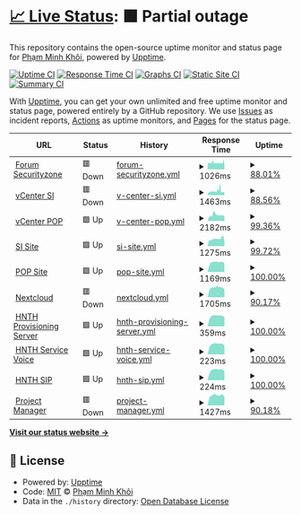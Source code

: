 # [📈 Live Status](https://uptime.securityzone.vn): <!--live status--> **🟧 Partial outage**

This repository contains the open-source uptime monitor and status page for [Phạm Minh Khôi](https://uptime.securityzone.vn/), powered by [Upptime](https://github.com/upptime/upptime).

[![Uptime CI](https://github.com/pmkdrag0n/upptime/workflows/Uptime%20CI/badge.svg)](https://github.com/pmkdrag0n/upptime/actions?query=workflow%3A%22Uptime+CI%22)
[![Response Time CI](https://github.com/pmkdrag0n/upptime/workflows/Response%20Time%20CI/badge.svg)](https://github.com/pmkdrag0n/upptime/actions?query=workflow%3A%22Response+Time+CI%22)
[![Graphs CI](https://github.com/pmkdrag0n/upptime/workflows/Graphs%20CI/badge.svg)](https://github.com/pmkdrag0n/upptime/actions?query=workflow%3A%22Graphs+CI%22)
[![Static Site CI](https://github.com/pmkdrag0n/upptime/workflows/Static%20Site%20CI/badge.svg)](https://github.com/pmkdrag0n/upptime/actions?query=workflow%3A%22Static+Site+CI%22)
[![Summary CI](https://github.com/pmkdrag0n/upptime/workflows/Summary%20CI/badge.svg)](https://github.com/pmkdrag0n/upptime/actions?query=workflow%3A%22Summary+CI%22)

With [Upptime](https://upptime.js.org), you can get your own unlimited and free uptime monitor and status page, powered entirely by a GitHub repository. We use [Issues](https://github.com/pmkdrag0n/upptime/issues) as incident reports, [Actions](https://github.com/pmkdrag0n/upptime/actions) as uptime monitors, and [Pages](https://demo.upptime.js.org) for the status page.

<!--start: status pages-->
<!-- This summary is generated by Upptime (https://github.com/upptime/upptime) -->
<!-- Do not edit this manually, your changes will be overwritten -->
<!-- prettier-ignore -->
| URL | Status | History | Response Time | Uptime |
| --- | ------ | ------- | ------------- | ------ |
| <img alt="" src="https://favicons.githubusercontent.com/securityzone.vn" height="13"> [Forum Securityzone](https://securityzone.vn) | 🟥 Down | [forum-securityzone.yml](https://github.com/pmkdrag0n/upptime/commits/HEAD/history/forum-securityzone.yml) | <details><summary><img alt="Response time graph" src="./graphs/forum-securityzone/response-time-week.png" height="20"> 1026ms</summary><br><a href="https://uptime.securityzone.vn/history/forum-securityzone"><img alt="Response time 2656" src="https://img.shields.io/endpoint?url=https%3A%2F%2Fraw.githubusercontent.com%2Fpmkdrag0n%2Fupptime%2FHEAD%2Fapi%2Fforum-securityzone%2Fresponse-time.json"></a><br><a href="https://uptime.securityzone.vn/history/forum-securityzone"><img alt="24-hour response time 0" src="https://img.shields.io/endpoint?url=https%3A%2F%2Fraw.githubusercontent.com%2Fpmkdrag0n%2Fupptime%2FHEAD%2Fapi%2Fforum-securityzone%2Fresponse-time-day.json"></a><br><a href="https://uptime.securityzone.vn/history/forum-securityzone"><img alt="7-day response time 1026" src="https://img.shields.io/endpoint?url=https%3A%2F%2Fraw.githubusercontent.com%2Fpmkdrag0n%2Fupptime%2FHEAD%2Fapi%2Fforum-securityzone%2Fresponse-time-week.json"></a><br><a href="https://uptime.securityzone.vn/history/forum-securityzone"><img alt="30-day response time 1808" src="https://img.shields.io/endpoint?url=https%3A%2F%2Fraw.githubusercontent.com%2Fpmkdrag0n%2Fupptime%2FHEAD%2Fapi%2Fforum-securityzone%2Fresponse-time-month.json"></a><br><a href="https://uptime.securityzone.vn/history/forum-securityzone"><img alt="1-year response time 2656" src="https://img.shields.io/endpoint?url=https%3A%2F%2Fraw.githubusercontent.com%2Fpmkdrag0n%2Fupptime%2FHEAD%2Fapi%2Fforum-securityzone%2Fresponse-time-year.json"></a></details> | <details><summary><a href="https://uptime.securityzone.vn/history/forum-securityzone">88.01%</a></summary><a href="https://uptime.securityzone.vn/history/forum-securityzone"><img alt="All-time uptime 96.47%" src="https://img.shields.io/endpoint?url=https%3A%2F%2Fraw.githubusercontent.com%2Fpmkdrag0n%2Fupptime%2FHEAD%2Fapi%2Fforum-securityzone%2Fuptime.json"></a><br><a href="https://uptime.securityzone.vn/history/forum-securityzone"><img alt="24-hour uptime 31.11%" src="https://img.shields.io/endpoint?url=https%3A%2F%2Fraw.githubusercontent.com%2Fpmkdrag0n%2Fupptime%2FHEAD%2Fapi%2Fforum-securityzone%2Fuptime-day.json"></a><br><a href="https://uptime.securityzone.vn/history/forum-securityzone"><img alt="7-day uptime 88.01%" src="https://img.shields.io/endpoint?url=https%3A%2F%2Fraw.githubusercontent.com%2Fpmkdrag0n%2Fupptime%2FHEAD%2Fapi%2Fforum-securityzone%2Fuptime-week.json"></a><br><a href="https://uptime.securityzone.vn/history/forum-securityzone"><img alt="30-day uptime 93.76%" src="https://img.shields.io/endpoint?url=https%3A%2F%2Fraw.githubusercontent.com%2Fpmkdrag0n%2Fupptime%2FHEAD%2Fapi%2Fforum-securityzone%2Fuptime-month.json"></a><br><a href="https://uptime.securityzone.vn/history/forum-securityzone"><img alt="1-year uptime 96.47%" src="https://img.shields.io/endpoint?url=https%3A%2F%2Fraw.githubusercontent.com%2Fpmkdrag0n%2Fupptime%2FHEAD%2Fapi%2Fforum-securityzone%2Fuptime-year.json"></a></details>
| <img alt="" src="https://favicons.githubusercontent.com/vcenter01.securityzone.vn" height="13"> [vCenter SI](https://vcenter01.securityzone.vn) | 🟥 Down | [v-center-si.yml](https://github.com/pmkdrag0n/upptime/commits/HEAD/history/v-center-si.yml) | <details><summary><img alt="Response time graph" src="./graphs/v-center-si/response-time-week.png" height="20"> 1463ms</summary><br><a href="https://uptime.securityzone.vn/history/v-center-si"><img alt="Response time 2379" src="https://img.shields.io/endpoint?url=https%3A%2F%2Fraw.githubusercontent.com%2Fpmkdrag0n%2Fupptime%2FHEAD%2Fapi%2Fv-center-si%2Fresponse-time.json"></a><br><a href="https://uptime.securityzone.vn/history/v-center-si"><img alt="24-hour response time 1709" src="https://img.shields.io/endpoint?url=https%3A%2F%2Fraw.githubusercontent.com%2Fpmkdrag0n%2Fupptime%2FHEAD%2Fapi%2Fv-center-si%2Fresponse-time-day.json"></a><br><a href="https://uptime.securityzone.vn/history/v-center-si"><img alt="7-day response time 1463" src="https://img.shields.io/endpoint?url=https%3A%2F%2Fraw.githubusercontent.com%2Fpmkdrag0n%2Fupptime%2FHEAD%2Fapi%2Fv-center-si%2Fresponse-time-week.json"></a><br><a href="https://uptime.securityzone.vn/history/v-center-si"><img alt="30-day response time 2326" src="https://img.shields.io/endpoint?url=https%3A%2F%2Fraw.githubusercontent.com%2Fpmkdrag0n%2Fupptime%2FHEAD%2Fapi%2Fv-center-si%2Fresponse-time-month.json"></a><br><a href="https://uptime.securityzone.vn/history/v-center-si"><img alt="1-year response time 2379" src="https://img.shields.io/endpoint?url=https%3A%2F%2Fraw.githubusercontent.com%2Fpmkdrag0n%2Fupptime%2FHEAD%2Fapi%2Fv-center-si%2Fresponse-time-year.json"></a></details> | <details><summary><a href="https://uptime.securityzone.vn/history/v-center-si">88.56%</a></summary><a href="https://uptime.securityzone.vn/history/v-center-si"><img alt="All-time uptime 98.61%" src="https://img.shields.io/endpoint?url=https%3A%2F%2Fraw.githubusercontent.com%2Fpmkdrag0n%2Fupptime%2FHEAD%2Fapi%2Fv-center-si%2Fuptime.json"></a><br><a href="https://uptime.securityzone.vn/history/v-center-si"><img alt="24-hour uptime 31.15%" src="https://img.shields.io/endpoint?url=https%3A%2F%2Fraw.githubusercontent.com%2Fpmkdrag0n%2Fupptime%2FHEAD%2Fapi%2Fv-center-si%2Fuptime-day.json"></a><br><a href="https://uptime.securityzone.vn/history/v-center-si"><img alt="7-day uptime 88.56%" src="https://img.shields.io/endpoint?url=https%3A%2F%2Fraw.githubusercontent.com%2Fpmkdrag0n%2Fupptime%2FHEAD%2Fapi%2Fv-center-si%2Fuptime-week.json"></a><br><a href="https://uptime.securityzone.vn/history/v-center-si"><img alt="30-day uptime 97.29%" src="https://img.shields.io/endpoint?url=https%3A%2F%2Fraw.githubusercontent.com%2Fpmkdrag0n%2Fupptime%2FHEAD%2Fapi%2Fv-center-si%2Fuptime-month.json"></a><br><a href="https://uptime.securityzone.vn/history/v-center-si"><img alt="1-year uptime 98.61%" src="https://img.shields.io/endpoint?url=https%3A%2F%2Fraw.githubusercontent.com%2Fpmkdrag0n%2Fupptime%2FHEAD%2Fapi%2Fv-center-si%2Fuptime-year.json"></a></details>
| <img alt="" src="https://favicons.githubusercontent.com/vcenter02.securityzone.vn" height="13"> [vCenter POP](https://vcenter02.securityzone.vn) | 🟩 Up | [v-center-pop.yml](https://github.com/pmkdrag0n/upptime/commits/HEAD/history/v-center-pop.yml) | <details><summary><img alt="Response time graph" src="./graphs/v-center-pop/response-time-week.png" height="20"> 2182ms</summary><br><a href="https://uptime.securityzone.vn/history/v-center-pop"><img alt="Response time 2385" src="https://img.shields.io/endpoint?url=https%3A%2F%2Fraw.githubusercontent.com%2Fpmkdrag0n%2Fupptime%2FHEAD%2Fapi%2Fv-center-pop%2Fresponse-time.json"></a><br><a href="https://uptime.securityzone.vn/history/v-center-pop"><img alt="24-hour response time 4577" src="https://img.shields.io/endpoint?url=https%3A%2F%2Fraw.githubusercontent.com%2Fpmkdrag0n%2Fupptime%2FHEAD%2Fapi%2Fv-center-pop%2Fresponse-time-day.json"></a><br><a href="https://uptime.securityzone.vn/history/v-center-pop"><img alt="7-day response time 2182" src="https://img.shields.io/endpoint?url=https%3A%2F%2Fraw.githubusercontent.com%2Fpmkdrag0n%2Fupptime%2FHEAD%2Fapi%2Fv-center-pop%2Fresponse-time-week.json"></a><br><a href="https://uptime.securityzone.vn/history/v-center-pop"><img alt="30-day response time 2592" src="https://img.shields.io/endpoint?url=https%3A%2F%2Fraw.githubusercontent.com%2Fpmkdrag0n%2Fupptime%2FHEAD%2Fapi%2Fv-center-pop%2Fresponse-time-month.json"></a><br><a href="https://uptime.securityzone.vn/history/v-center-pop"><img alt="1-year response time 2385" src="https://img.shields.io/endpoint?url=https%3A%2F%2Fraw.githubusercontent.com%2Fpmkdrag0n%2Fupptime%2FHEAD%2Fapi%2Fv-center-pop%2Fresponse-time-year.json"></a></details> | <details><summary><a href="https://uptime.securityzone.vn/history/v-center-pop">99.36%</a></summary><a href="https://uptime.securityzone.vn/history/v-center-pop"><img alt="All-time uptime 98.36%" src="https://img.shields.io/endpoint?url=https%3A%2F%2Fraw.githubusercontent.com%2Fpmkdrag0n%2Fupptime%2FHEAD%2Fapi%2Fv-center-pop%2Fuptime.json"></a><br><a href="https://uptime.securityzone.vn/history/v-center-pop"><img alt="24-hour uptime 96.24%" src="https://img.shields.io/endpoint?url=https%3A%2F%2Fraw.githubusercontent.com%2Fpmkdrag0n%2Fupptime%2FHEAD%2Fapi%2Fv-center-pop%2Fuptime-day.json"></a><br><a href="https://uptime.securityzone.vn/history/v-center-pop"><img alt="7-day uptime 99.36%" src="https://img.shields.io/endpoint?url=https%3A%2F%2Fraw.githubusercontent.com%2Fpmkdrag0n%2Fupptime%2FHEAD%2Fapi%2Fv-center-pop%2Fuptime-week.json"></a><br><a href="https://uptime.securityzone.vn/history/v-center-pop"><img alt="30-day uptime 99.85%" src="https://img.shields.io/endpoint?url=https%3A%2F%2Fraw.githubusercontent.com%2Fpmkdrag0n%2Fupptime%2FHEAD%2Fapi%2Fv-center-pop%2Fuptime-month.json"></a><br><a href="https://uptime.securityzone.vn/history/v-center-pop"><img alt="1-year uptime 98.36%" src="https://img.shields.io/endpoint?url=https%3A%2F%2Fraw.githubusercontent.com%2Fpmkdrag0n%2Fupptime%2FHEAD%2Fapi%2Fv-center-pop%2Fuptime-year.json"></a></details>
| <img alt="" src="https://favicons.githubusercontent.com/sivpn.securityzone.vn" height="13"> [SI Site](https://sivpn.securityzone.vn) | 🟩 Up | [si-site.yml](https://github.com/pmkdrag0n/upptime/commits/HEAD/history/si-site.yml) | <details><summary><img alt="Response time graph" src="./graphs/si-site/response-time-week.png" height="20"> 1275ms</summary><br><a href="https://uptime.securityzone.vn/history/si-site"><img alt="Response time 2361" src="https://img.shields.io/endpoint?url=https%3A%2F%2Fraw.githubusercontent.com%2Fpmkdrag0n%2Fupptime%2FHEAD%2Fapi%2Fsi-site%2Fresponse-time.json"></a><br><a href="https://uptime.securityzone.vn/history/si-site"><img alt="24-hour response time 970" src="https://img.shields.io/endpoint?url=https%3A%2F%2Fraw.githubusercontent.com%2Fpmkdrag0n%2Fupptime%2FHEAD%2Fapi%2Fsi-site%2Fresponse-time-day.json"></a><br><a href="https://uptime.securityzone.vn/history/si-site"><img alt="7-day response time 1275" src="https://img.shields.io/endpoint?url=https%3A%2F%2Fraw.githubusercontent.com%2Fpmkdrag0n%2Fupptime%2FHEAD%2Fapi%2Fsi-site%2Fresponse-time-week.json"></a><br><a href="https://uptime.securityzone.vn/history/si-site"><img alt="30-day response time 2046" src="https://img.shields.io/endpoint?url=https%3A%2F%2Fraw.githubusercontent.com%2Fpmkdrag0n%2Fupptime%2FHEAD%2Fapi%2Fsi-site%2Fresponse-time-month.json"></a><br><a href="https://uptime.securityzone.vn/history/si-site"><img alt="1-year response time 2361" src="https://img.shields.io/endpoint?url=https%3A%2F%2Fraw.githubusercontent.com%2Fpmkdrag0n%2Fupptime%2FHEAD%2Fapi%2Fsi-site%2Fresponse-time-year.json"></a></details> | <details><summary><a href="https://uptime.securityzone.vn/history/si-site">99.72%</a></summary><a href="https://uptime.securityzone.vn/history/si-site"><img alt="All-time uptime 99.62%" src="https://img.shields.io/endpoint?url=https%3A%2F%2Fraw.githubusercontent.com%2Fpmkdrag0n%2Fupptime%2FHEAD%2Fapi%2Fsi-site%2Fuptime.json"></a><br><a href="https://uptime.securityzone.vn/history/si-site"><img alt="24-hour uptime 100.00%" src="https://img.shields.io/endpoint?url=https%3A%2F%2Fraw.githubusercontent.com%2Fpmkdrag0n%2Fupptime%2FHEAD%2Fapi%2Fsi-site%2Fuptime-day.json"></a><br><a href="https://uptime.securityzone.vn/history/si-site"><img alt="7-day uptime 99.72%" src="https://img.shields.io/endpoint?url=https%3A%2F%2Fraw.githubusercontent.com%2Fpmkdrag0n%2Fupptime%2FHEAD%2Fapi%2Fsi-site%2Fuptime-week.json"></a><br><a href="https://uptime.securityzone.vn/history/si-site"><img alt="30-day uptime 99.94%" src="https://img.shields.io/endpoint?url=https%3A%2F%2Fraw.githubusercontent.com%2Fpmkdrag0n%2Fupptime%2FHEAD%2Fapi%2Fsi-site%2Fuptime-month.json"></a><br><a href="https://uptime.securityzone.vn/history/si-site"><img alt="1-year uptime 99.62%" src="https://img.shields.io/endpoint?url=https%3A%2F%2Fraw.githubusercontent.com%2Fpmkdrag0n%2Fupptime%2FHEAD%2Fapi%2Fsi-site%2Fuptime-year.json"></a></details>
| <img alt="" src="https://favicons.githubusercontent.com/sslvpn.securityzone.vn" height="13"> [POP Site](https://sslvpn.securityzone.vn) | 🟩 Up | [pop-site.yml](https://github.com/pmkdrag0n/upptime/commits/HEAD/history/pop-site.yml) | <details><summary><img alt="Response time graph" src="./graphs/pop-site/response-time-week.png" height="20"> 1169ms</summary><br><a href="https://uptime.securityzone.vn/history/pop-site"><img alt="Response time 2779" src="https://img.shields.io/endpoint?url=https%3A%2F%2Fraw.githubusercontent.com%2Fpmkdrag0n%2Fupptime%2FHEAD%2Fapi%2Fpop-site%2Fresponse-time.json"></a><br><a href="https://uptime.securityzone.vn/history/pop-site"><img alt="24-hour response time 938" src="https://img.shields.io/endpoint?url=https%3A%2F%2Fraw.githubusercontent.com%2Fpmkdrag0n%2Fupptime%2FHEAD%2Fapi%2Fpop-site%2Fresponse-time-day.json"></a><br><a href="https://uptime.securityzone.vn/history/pop-site"><img alt="7-day response time 1169" src="https://img.shields.io/endpoint?url=https%3A%2F%2Fraw.githubusercontent.com%2Fpmkdrag0n%2Fupptime%2FHEAD%2Fapi%2Fpop-site%2Fresponse-time-week.json"></a><br><a href="https://uptime.securityzone.vn/history/pop-site"><img alt="30-day response time 2364" src="https://img.shields.io/endpoint?url=https%3A%2F%2Fraw.githubusercontent.com%2Fpmkdrag0n%2Fupptime%2FHEAD%2Fapi%2Fpop-site%2Fresponse-time-month.json"></a><br><a href="https://uptime.securityzone.vn/history/pop-site"><img alt="1-year response time 2779" src="https://img.shields.io/endpoint?url=https%3A%2F%2Fraw.githubusercontent.com%2Fpmkdrag0n%2Fupptime%2FHEAD%2Fapi%2Fpop-site%2Fresponse-time-year.json"></a></details> | <details><summary><a href="https://uptime.securityzone.vn/history/pop-site">100.00%</a></summary><a href="https://uptime.securityzone.vn/history/pop-site"><img alt="All-time uptime 97.80%" src="https://img.shields.io/endpoint?url=https%3A%2F%2Fraw.githubusercontent.com%2Fpmkdrag0n%2Fupptime%2FHEAD%2Fapi%2Fpop-site%2Fuptime.json"></a><br><a href="https://uptime.securityzone.vn/history/pop-site"><img alt="24-hour uptime 100.00%" src="https://img.shields.io/endpoint?url=https%3A%2F%2Fraw.githubusercontent.com%2Fpmkdrag0n%2Fupptime%2FHEAD%2Fapi%2Fpop-site%2Fuptime-day.json"></a><br><a href="https://uptime.securityzone.vn/history/pop-site"><img alt="7-day uptime 100.00%" src="https://img.shields.io/endpoint?url=https%3A%2F%2Fraw.githubusercontent.com%2Fpmkdrag0n%2Fupptime%2FHEAD%2Fapi%2Fpop-site%2Fuptime-week.json"></a><br><a href="https://uptime.securityzone.vn/history/pop-site"><img alt="30-day uptime 100.00%" src="https://img.shields.io/endpoint?url=https%3A%2F%2Fraw.githubusercontent.com%2Fpmkdrag0n%2Fupptime%2FHEAD%2Fapi%2Fpop-site%2Fuptime-month.json"></a><br><a href="https://uptime.securityzone.vn/history/pop-site"><img alt="1-year uptime 97.80%" src="https://img.shields.io/endpoint?url=https%3A%2F%2Fraw.githubusercontent.com%2Fpmkdrag0n%2Fupptime%2FHEAD%2Fapi%2Fpop-site%2Fuptime-year.json"></a></details>
| <img alt="" src="https://favicons.githubusercontent.com/nextcloud.securityzone.vn" height="13"> [Nextcloud](https://nextcloud.securityzone.vn) | 🟥 Down | [nextcloud.yml](https://github.com/pmkdrag0n/upptime/commits/HEAD/history/nextcloud.yml) | <details><summary><img alt="Response time graph" src="./graphs/nextcloud/response-time-week.png" height="20"> 1705ms</summary><br><a href="https://uptime.securityzone.vn/history/nextcloud"><img alt="Response time 2803" src="https://img.shields.io/endpoint?url=https%3A%2F%2Fraw.githubusercontent.com%2Fpmkdrag0n%2Fupptime%2FHEAD%2Fapi%2Fnextcloud%2Fresponse-time.json"></a><br><a href="https://uptime.securityzone.vn/history/nextcloud"><img alt="24-hour response time 0" src="https://img.shields.io/endpoint?url=https%3A%2F%2Fraw.githubusercontent.com%2Fpmkdrag0n%2Fupptime%2FHEAD%2Fapi%2Fnextcloud%2Fresponse-time-day.json"></a><br><a href="https://uptime.securityzone.vn/history/nextcloud"><img alt="7-day response time 1705" src="https://img.shields.io/endpoint?url=https%3A%2F%2Fraw.githubusercontent.com%2Fpmkdrag0n%2Fupptime%2FHEAD%2Fapi%2Fnextcloud%2Fresponse-time-week.json"></a><br><a href="https://uptime.securityzone.vn/history/nextcloud"><img alt="30-day response time 2491" src="https://img.shields.io/endpoint?url=https%3A%2F%2Fraw.githubusercontent.com%2Fpmkdrag0n%2Fupptime%2FHEAD%2Fapi%2Fnextcloud%2Fresponse-time-month.json"></a><br><a href="https://uptime.securityzone.vn/history/nextcloud"><img alt="1-year response time 2803" src="https://img.shields.io/endpoint?url=https%3A%2F%2Fraw.githubusercontent.com%2Fpmkdrag0n%2Fupptime%2FHEAD%2Fapi%2Fnextcloud%2Fresponse-time-year.json"></a></details> | <details><summary><a href="https://uptime.securityzone.vn/history/nextcloud">90.17%</a></summary><a href="https://uptime.securityzone.vn/history/nextcloud"><img alt="All-time uptime 97.87%" src="https://img.shields.io/endpoint?url=https%3A%2F%2Fraw.githubusercontent.com%2Fpmkdrag0n%2Fupptime%2FHEAD%2Fapi%2Fnextcloud%2Fuptime.json"></a><br><a href="https://uptime.securityzone.vn/history/nextcloud"><img alt="24-hour uptime 31.20%" src="https://img.shields.io/endpoint?url=https%3A%2F%2Fraw.githubusercontent.com%2Fpmkdrag0n%2Fupptime%2FHEAD%2Fapi%2Fnextcloud%2Fuptime-day.json"></a><br><a href="https://uptime.securityzone.vn/history/nextcloud"><img alt="7-day uptime 90.17%" src="https://img.shields.io/endpoint?url=https%3A%2F%2Fraw.githubusercontent.com%2Fpmkdrag0n%2Fupptime%2FHEAD%2Fapi%2Fnextcloud%2Fuptime-week.json"></a><br><a href="https://uptime.securityzone.vn/history/nextcloud"><img alt="30-day uptime 97.69%" src="https://img.shields.io/endpoint?url=https%3A%2F%2Fraw.githubusercontent.com%2Fpmkdrag0n%2Fupptime%2FHEAD%2Fapi%2Fnextcloud%2Fuptime-month.json"></a><br><a href="https://uptime.securityzone.vn/history/nextcloud"><img alt="1-year uptime 97.87%" src="https://img.shields.io/endpoint?url=https%3A%2F%2Fraw.githubusercontent.com%2Fpmkdrag0n%2Fupptime%2FHEAD%2Fapi%2Fnextcloud%2Fuptime-year.json"></a></details>
| <img alt="" src="https://favicons.githubusercontent.com/null" height="13"> [HNTH Provisioning Server](hnth.securityzone.vn) | 🟩 Up | [hnth-provisioning-server.yml](https://github.com/pmkdrag0n/upptime/commits/HEAD/history/hnth-provisioning-server.yml) | <details><summary><img alt="Response time graph" src="./graphs/hnth-provisioning-server/response-time-week.png" height="20"> 359ms</summary><br><a href="https://uptime.securityzone.vn/history/hnth-provisioning-server"><img alt="Response time 533" src="https://img.shields.io/endpoint?url=https%3A%2F%2Fraw.githubusercontent.com%2Fpmkdrag0n%2Fupptime%2FHEAD%2Fapi%2Fhnth-provisioning-server%2Fresponse-time.json"></a><br><a href="https://uptime.securityzone.vn/history/hnth-provisioning-server"><img alt="24-hour response time 756" src="https://img.shields.io/endpoint?url=https%3A%2F%2Fraw.githubusercontent.com%2Fpmkdrag0n%2Fupptime%2FHEAD%2Fapi%2Fhnth-provisioning-server%2Fresponse-time-day.json"></a><br><a href="https://uptime.securityzone.vn/history/hnth-provisioning-server"><img alt="7-day response time 359" src="https://img.shields.io/endpoint?url=https%3A%2F%2Fraw.githubusercontent.com%2Fpmkdrag0n%2Fupptime%2FHEAD%2Fapi%2Fhnth-provisioning-server%2Fresponse-time-week.json"></a><br><a href="https://uptime.securityzone.vn/history/hnth-provisioning-server"><img alt="30-day response time 541" src="https://img.shields.io/endpoint?url=https%3A%2F%2Fraw.githubusercontent.com%2Fpmkdrag0n%2Fupptime%2FHEAD%2Fapi%2Fhnth-provisioning-server%2Fresponse-time-month.json"></a><br><a href="https://uptime.securityzone.vn/history/hnth-provisioning-server"><img alt="1-year response time 533" src="https://img.shields.io/endpoint?url=https%3A%2F%2Fraw.githubusercontent.com%2Fpmkdrag0n%2Fupptime%2FHEAD%2Fapi%2Fhnth-provisioning-server%2Fresponse-time-year.json"></a></details> | <details><summary><a href="https://uptime.securityzone.vn/history/hnth-provisioning-server">100.00%</a></summary><a href="https://uptime.securityzone.vn/history/hnth-provisioning-server"><img alt="All-time uptime 100.00%" src="https://img.shields.io/endpoint?url=https%3A%2F%2Fraw.githubusercontent.com%2Fpmkdrag0n%2Fupptime%2FHEAD%2Fapi%2Fhnth-provisioning-server%2Fuptime.json"></a><br><a href="https://uptime.securityzone.vn/history/hnth-provisioning-server"><img alt="24-hour uptime 100.00%" src="https://img.shields.io/endpoint?url=https%3A%2F%2Fraw.githubusercontent.com%2Fpmkdrag0n%2Fupptime%2FHEAD%2Fapi%2Fhnth-provisioning-server%2Fuptime-day.json"></a><br><a href="https://uptime.securityzone.vn/history/hnth-provisioning-server"><img alt="7-day uptime 100.00%" src="https://img.shields.io/endpoint?url=https%3A%2F%2Fraw.githubusercontent.com%2Fpmkdrag0n%2Fupptime%2FHEAD%2Fapi%2Fhnth-provisioning-server%2Fuptime-week.json"></a><br><a href="https://uptime.securityzone.vn/history/hnth-provisioning-server"><img alt="30-day uptime 100.00%" src="https://img.shields.io/endpoint?url=https%3A%2F%2Fraw.githubusercontent.com%2Fpmkdrag0n%2Fupptime%2FHEAD%2Fapi%2Fhnth-provisioning-server%2Fuptime-month.json"></a><br><a href="https://uptime.securityzone.vn/history/hnth-provisioning-server"><img alt="1-year uptime 100.00%" src="https://img.shields.io/endpoint?url=https%3A%2F%2Fraw.githubusercontent.com%2Fpmkdrag0n%2Fupptime%2FHEAD%2Fapi%2Fhnth-provisioning-server%2Fuptime-year.json"></a></details>
| <img alt="" src="https://favicons.githubusercontent.com/null" height="13"> [HNTH Service Voice](hnth.securityzone.vn) | 🟩 Up | [hnth-service-voice.yml](https://github.com/pmkdrag0n/upptime/commits/HEAD/history/hnth-service-voice.yml) | <details><summary><img alt="Response time graph" src="./graphs/hnth-service-voice/response-time-week.png" height="20"> 223ms</summary><br><a href="https://uptime.securityzone.vn/history/hnth-service-voice"><img alt="Response time 213" src="https://img.shields.io/endpoint?url=https%3A%2F%2Fraw.githubusercontent.com%2Fpmkdrag0n%2Fupptime%2FHEAD%2Fapi%2Fhnth-service-voice%2Fresponse-time.json"></a><br><a href="https://uptime.securityzone.vn/history/hnth-service-voice"><img alt="24-hour response time 177" src="https://img.shields.io/endpoint?url=https%3A%2F%2Fraw.githubusercontent.com%2Fpmkdrag0n%2Fupptime%2FHEAD%2Fapi%2Fhnth-service-voice%2Fresponse-time-day.json"></a><br><a href="https://uptime.securityzone.vn/history/hnth-service-voice"><img alt="7-day response time 223" src="https://img.shields.io/endpoint?url=https%3A%2F%2Fraw.githubusercontent.com%2Fpmkdrag0n%2Fupptime%2FHEAD%2Fapi%2Fhnth-service-voice%2Fresponse-time-week.json"></a><br><a href="https://uptime.securityzone.vn/history/hnth-service-voice"><img alt="30-day response time 223" src="https://img.shields.io/endpoint?url=https%3A%2F%2Fraw.githubusercontent.com%2Fpmkdrag0n%2Fupptime%2FHEAD%2Fapi%2Fhnth-service-voice%2Fresponse-time-month.json"></a><br><a href="https://uptime.securityzone.vn/history/hnth-service-voice"><img alt="1-year response time 213" src="https://img.shields.io/endpoint?url=https%3A%2F%2Fraw.githubusercontent.com%2Fpmkdrag0n%2Fupptime%2FHEAD%2Fapi%2Fhnth-service-voice%2Fresponse-time-year.json"></a></details> | <details><summary><a href="https://uptime.securityzone.vn/history/hnth-service-voice">100.00%</a></summary><a href="https://uptime.securityzone.vn/history/hnth-service-voice"><img alt="All-time uptime 100.00%" src="https://img.shields.io/endpoint?url=https%3A%2F%2Fraw.githubusercontent.com%2Fpmkdrag0n%2Fupptime%2FHEAD%2Fapi%2Fhnth-service-voice%2Fuptime.json"></a><br><a href="https://uptime.securityzone.vn/history/hnth-service-voice"><img alt="24-hour uptime 100.00%" src="https://img.shields.io/endpoint?url=https%3A%2F%2Fraw.githubusercontent.com%2Fpmkdrag0n%2Fupptime%2FHEAD%2Fapi%2Fhnth-service-voice%2Fuptime-day.json"></a><br><a href="https://uptime.securityzone.vn/history/hnth-service-voice"><img alt="7-day uptime 100.00%" src="https://img.shields.io/endpoint?url=https%3A%2F%2Fraw.githubusercontent.com%2Fpmkdrag0n%2Fupptime%2FHEAD%2Fapi%2Fhnth-service-voice%2Fuptime-week.json"></a><br><a href="https://uptime.securityzone.vn/history/hnth-service-voice"><img alt="30-day uptime 100.00%" src="https://img.shields.io/endpoint?url=https%3A%2F%2Fraw.githubusercontent.com%2Fpmkdrag0n%2Fupptime%2FHEAD%2Fapi%2Fhnth-service-voice%2Fuptime-month.json"></a><br><a href="https://uptime.securityzone.vn/history/hnth-service-voice"><img alt="1-year uptime 100.00%" src="https://img.shields.io/endpoint?url=https%3A%2F%2Fraw.githubusercontent.com%2Fpmkdrag0n%2Fupptime%2FHEAD%2Fapi%2Fhnth-service-voice%2Fuptime-year.json"></a></details>
| <img alt="" src="https://favicons.githubusercontent.com/null" height="13"> [HNTH SIP](hnth.securityzone.vn) | 🟩 Up | [hnth-sip.yml](https://github.com/pmkdrag0n/upptime/commits/HEAD/history/hnth-sip.yml) | <details><summary><img alt="Response time graph" src="./graphs/hnth-sip/response-time-week.png" height="20"> 224ms</summary><br><a href="https://uptime.securityzone.vn/history/hnth-sip"><img alt="Response time 213" src="https://img.shields.io/endpoint?url=https%3A%2F%2Fraw.githubusercontent.com%2Fpmkdrag0n%2Fupptime%2FHEAD%2Fapi%2Fhnth-sip%2Fresponse-time.json"></a><br><a href="https://uptime.securityzone.vn/history/hnth-sip"><img alt="24-hour response time 177" src="https://img.shields.io/endpoint?url=https%3A%2F%2Fraw.githubusercontent.com%2Fpmkdrag0n%2Fupptime%2FHEAD%2Fapi%2Fhnth-sip%2Fresponse-time-day.json"></a><br><a href="https://uptime.securityzone.vn/history/hnth-sip"><img alt="7-day response time 224" src="https://img.shields.io/endpoint?url=https%3A%2F%2Fraw.githubusercontent.com%2Fpmkdrag0n%2Fupptime%2FHEAD%2Fapi%2Fhnth-sip%2Fresponse-time-week.json"></a><br><a href="https://uptime.securityzone.vn/history/hnth-sip"><img alt="30-day response time 223" src="https://img.shields.io/endpoint?url=https%3A%2F%2Fraw.githubusercontent.com%2Fpmkdrag0n%2Fupptime%2FHEAD%2Fapi%2Fhnth-sip%2Fresponse-time-month.json"></a><br><a href="https://uptime.securityzone.vn/history/hnth-sip"><img alt="1-year response time 213" src="https://img.shields.io/endpoint?url=https%3A%2F%2Fraw.githubusercontent.com%2Fpmkdrag0n%2Fupptime%2FHEAD%2Fapi%2Fhnth-sip%2Fresponse-time-year.json"></a></details> | <details><summary><a href="https://uptime.securityzone.vn/history/hnth-sip">100.00%</a></summary><a href="https://uptime.securityzone.vn/history/hnth-sip"><img alt="All-time uptime 100.00%" src="https://img.shields.io/endpoint?url=https%3A%2F%2Fraw.githubusercontent.com%2Fpmkdrag0n%2Fupptime%2FHEAD%2Fapi%2Fhnth-sip%2Fuptime.json"></a><br><a href="https://uptime.securityzone.vn/history/hnth-sip"><img alt="24-hour uptime 100.00%" src="https://img.shields.io/endpoint?url=https%3A%2F%2Fraw.githubusercontent.com%2Fpmkdrag0n%2Fupptime%2FHEAD%2Fapi%2Fhnth-sip%2Fuptime-day.json"></a><br><a href="https://uptime.securityzone.vn/history/hnth-sip"><img alt="7-day uptime 100.00%" src="https://img.shields.io/endpoint?url=https%3A%2F%2Fraw.githubusercontent.com%2Fpmkdrag0n%2Fupptime%2FHEAD%2Fapi%2Fhnth-sip%2Fuptime-week.json"></a><br><a href="https://uptime.securityzone.vn/history/hnth-sip"><img alt="30-day uptime 100.00%" src="https://img.shields.io/endpoint?url=https%3A%2F%2Fraw.githubusercontent.com%2Fpmkdrag0n%2Fupptime%2FHEAD%2Fapi%2Fhnth-sip%2Fuptime-month.json"></a><br><a href="https://uptime.securityzone.vn/history/hnth-sip"><img alt="1-year uptime 100.00%" src="https://img.shields.io/endpoint?url=https%3A%2F%2Fraw.githubusercontent.com%2Fpmkdrag0n%2Fupptime%2FHEAD%2Fapi%2Fhnth-sip%2Fuptime-year.json"></a></details>
| <img alt="" src="https://favicons.githubusercontent.com/pm.securityzone.vn" height="13"> [Project Manager](https://pm.securityzone.vn) | 🟥 Down | [project-manager.yml](https://github.com/pmkdrag0n/upptime/commits/HEAD/history/project-manager.yml) | <details><summary><img alt="Response time graph" src="./graphs/project-manager/response-time-week.png" height="20"> 1427ms</summary><br><a href="https://uptime.securityzone.vn/history/project-manager"><img alt="Response time 2401" src="https://img.shields.io/endpoint?url=https%3A%2F%2Fraw.githubusercontent.com%2Fpmkdrag0n%2Fupptime%2FHEAD%2Fapi%2Fproject-manager%2Fresponse-time.json"></a><br><a href="https://uptime.securityzone.vn/history/project-manager"><img alt="24-hour response time 0" src="https://img.shields.io/endpoint?url=https%3A%2F%2Fraw.githubusercontent.com%2Fpmkdrag0n%2Fupptime%2FHEAD%2Fapi%2Fproject-manager%2Fresponse-time-day.json"></a><br><a href="https://uptime.securityzone.vn/history/project-manager"><img alt="7-day response time 1427" src="https://img.shields.io/endpoint?url=https%3A%2F%2Fraw.githubusercontent.com%2Fpmkdrag0n%2Fupptime%2FHEAD%2Fapi%2Fproject-manager%2Fresponse-time-week.json"></a><br><a href="https://uptime.securityzone.vn/history/project-manager"><img alt="30-day response time 2492" src="https://img.shields.io/endpoint?url=https%3A%2F%2Fraw.githubusercontent.com%2Fpmkdrag0n%2Fupptime%2FHEAD%2Fapi%2Fproject-manager%2Fresponse-time-month.json"></a><br><a href="https://uptime.securityzone.vn/history/project-manager"><img alt="1-year response time 2401" src="https://img.shields.io/endpoint?url=https%3A%2F%2Fraw.githubusercontent.com%2Fpmkdrag0n%2Fupptime%2FHEAD%2Fapi%2Fproject-manager%2Fresponse-time-year.json"></a></details> | <details><summary><a href="https://uptime.securityzone.vn/history/project-manager">90.18%</a></summary><a href="https://uptime.securityzone.vn/history/project-manager"><img alt="All-time uptime 98.12%" src="https://img.shields.io/endpoint?url=https%3A%2F%2Fraw.githubusercontent.com%2Fpmkdrag0n%2Fupptime%2FHEAD%2Fapi%2Fproject-manager%2Fuptime.json"></a><br><a href="https://uptime.securityzone.vn/history/project-manager"><img alt="24-hour uptime 31.24%" src="https://img.shields.io/endpoint?url=https%3A%2F%2Fraw.githubusercontent.com%2Fpmkdrag0n%2Fupptime%2FHEAD%2Fapi%2Fproject-manager%2Fuptime-day.json"></a><br><a href="https://uptime.securityzone.vn/history/project-manager"><img alt="7-day uptime 90.18%" src="https://img.shields.io/endpoint?url=https%3A%2F%2Fraw.githubusercontent.com%2Fpmkdrag0n%2Fupptime%2FHEAD%2Fapi%2Fproject-manager%2Fuptime-week.json"></a><br><a href="https://uptime.securityzone.vn/history/project-manager"><img alt="30-day uptime 97.69%" src="https://img.shields.io/endpoint?url=https%3A%2F%2Fraw.githubusercontent.com%2Fpmkdrag0n%2Fupptime%2FHEAD%2Fapi%2Fproject-manager%2Fuptime-month.json"></a><br><a href="https://uptime.securityzone.vn/history/project-manager"><img alt="1-year uptime 98.12%" src="https://img.shields.io/endpoint?url=https%3A%2F%2Fraw.githubusercontent.com%2Fpmkdrag0n%2Fupptime%2FHEAD%2Fapi%2Fproject-manager%2Fuptime-year.json"></a></details>

<!--end: status pages-->

[**Visit our status website →**](https://demo.upptime.js.org)

## 📄 License

- Powered by: [Upptime](https://github.com/upptime/upptime)
- Code: [MIT](./LICENSE) © [Phạm Minh Khôi](http://pmkhoi.com/)
- Data in the `./history` directory: [Open Database License](https://opendatacommons.org/licenses/odbl/1-0/)
